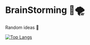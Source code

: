 # BrainStorming 🧠🌪
Random ideas 🤯 

[![Top Langs](https://github-readme-stats.vercel.app/api/top-langs/?username=abednashif&langs_count=3&theme=dark)](https://github.com/abednashif/github-readme-stats)
